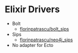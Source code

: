 <!SLIDE bullets>
# Elixir Drivers

  * Bolt
    - <u>florinpatrascu/bolt_sips</u>
  * Sips
    - <u>florinpatrascu/neo4j_sips</u>
  * No adapter for Ecto
